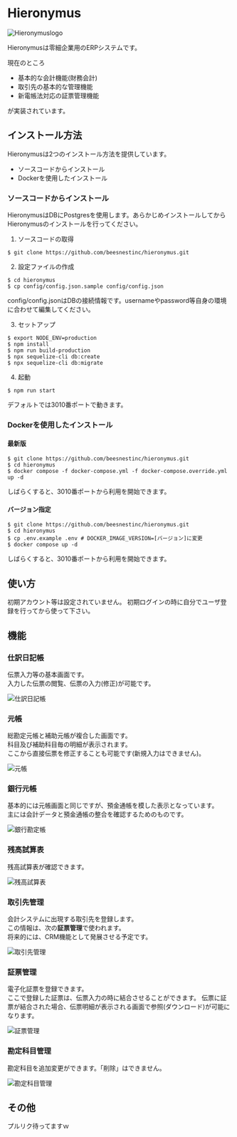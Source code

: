 # Hieronymus
![Hieronymuslogo](documents/images/github-logo.png)

Hieronymusは零細企業用のERPシステムです。

現在のところ

* 基本的な会計機能(財務会計)
* 取引先の基本的な管理機能
* 新電帳法対応の証票管理機能

が実装されています。

## インストール方法

Hieronymusは2つのインストール方法を提供しています。

* ソースコードからインストール
* Dockerを使用したインストール

### ソースコードからインストール

HieronymusはDBにPostgresを使用します。あらかじめインストールしてからHieronymusのインストールを行ってください。

1. ソースコードの取得
```
$ git clone https://github.com/beesnestinc/hieronymus.git
```
2. 設定ファイルの作成
```
$ cd hieronymus
$ cp config/config.json.sample config/config.json
```
config/config.jsonはDBの接続情報です。usernameやpassword等自身の環境に合わせて編集してください。

3. セットアップ

```
$ export NODE_ENV=production
$ npm install
$ npm run build-production
$ npx sequelize-cli db:create
$ npx sequelize-cli db:migrate
```
4. 起動
```
$ npm run start
```
デフォルトでは3010番ポートで動きます。

### Dockerを使用したインストール
#### 最新版
```
$ git clone https://github.com/beesnestinc/hieronymus.git
$ cd hieronymus
$ docker compose -f docker-compose.yml -f docker-compose.override.yml up -d
```
しばらくすると、3010番ポートから利用を開始できます。

#### バージョン指定
```
$ git clone https://github.com/beesnestinc/hieronymus.git
$ cd hieronymus
$ cp .env.example .env # DOCKER_IMAGE_VERSION=[バージョン]に変更
$ docker compose up -d
```
しばらくすると、3010番ポートから利用を開始できます。

## 使い方

初期アカウント等は設定されていません。
初期ログインの時に自分でユーザ登録を行ってから使って下さい。

## 機能

### 仕訳日記帳
伝票入力等の基本画面です。  
入力した伝票の閲覧、伝票の入力(修正)が可能です。

![仕訳日記帳](documents/images/仕訳日記帳.png)


### 元帳
総勘定元帳と補助元帳が複合した画面です。  
科目及び補助科目毎の明細が表示されます。  
ここから直接伝票を修正することも可能です(新規入力はできません)。

![元帳](documents/images/元帳.png)

### 銀行元帳

基本的には元帳画面と同じですが、預金通帳を模した表示となっています。  
主には会計データと預金通帳の整合を確認するためのものです。

![銀行勘定帳](documents/images/銀行勘定帳.png)

### 残高試算表

残高試算表が確認できます。

![残高試算表](documents/images/残高試算表.png)

### 取引先管理

会計システムに出現する取引先を登録します。  
この情報は、次の**証票管理**で使われます。  
将来的には、CRM機能として発展させる予定です。

![取引先管理](documents/images/取引先管理.png)

### 証票管理

電子化証票を登録できます。  
ここで登録した証票は、伝票入力の時に結合させることができます。
伝票に証票が結合された場合、伝票明細が表示される画面で参照(ダウンロード)が可能になります。

![証票管理](documents/images/証票管理.png)

### 勘定科目管理

勘定科目を追加変更ができます。「削除」はできません。

![勘定科目管理](documents/images/勘定科目管理.png)

## その他

プルリク待ってますｗ
